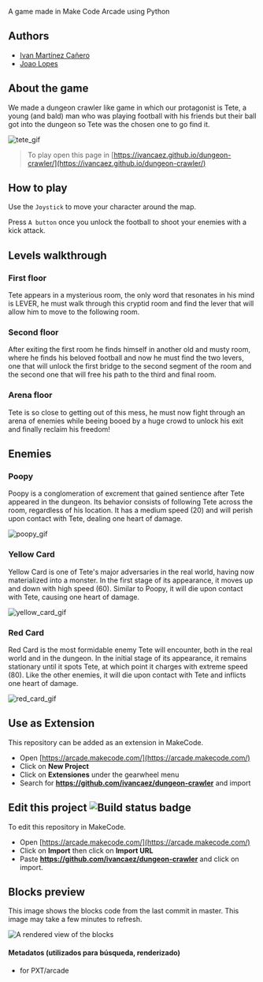 A game made in Make Code Arcade using Python

## Authors
- [Ivan Martínez Cañero](https://github.com/IvanCaEz)
- [Joao Lopes](https://github.com/joaolopesdias12)

 
## About the game
We made a dungeon crawler like game in which our protagonist is Tete, a young (and bald) man who was playing football with his friends but their ball got into the dungeon so Tete was the chosen one to go find it.

![tete_gif](https://github.com/IvanCaEz/dungeon-crawler/assets/125135728/054337a7-67c9-43a4-9ffa-637101cc3af1)


>To play open this page in [https://ivancaez.github.io/dungeon-crawler/](https://ivancaez.github.io/dungeon-crawler/)

## How to play
Use the `Joystick` to move your character around the map.

Press `A button` once you unlock the football to shoot your enemies with a kick attack.

## Levels walkthrough
### First floor
Tete appears in a mysterious room, the only word that resonates in his mind is LEVER, he must walk through this cryptid room and find the lever that will allow him to move to the following room.

### Second floor
After exiting the first room he finds himself in another old and musty room, where he finds his beloved football and now he must find the two levers, one that will unlock the first bridge to the second segment of the room and the second one that will free his path to the third and final room.

### Arena floor
Tete is so close to getting out of this mess, he must now fight through an arena of enemies while beeing booed by a huge crowd to unlock his exit and finally reclaim his freedom!

## Enemies
### Poopy
Poopy is a conglomeration of excrement that gained sentience after Tete appeared in the dungeon. Its behavior consists of following Tete across the room, regardless of his location. It has a medium speed (20) and will perish upon contact with Tete, dealing one heart of damage.

![poopy_gif](https://github.com/IvanCaEz/dungeon-crawler/assets/125135728/82ba9fd8-b4b6-428e-bd46-7fca2b7e3810)

### Yellow Card
Yellow Card is one of Tete's major adversaries in the real world, having now materialized into a monster. In the first stage of its appearance, it moves up and down with high speed (60). Similar to Poopy, it will die upon contact with Tete, causing one heart of damage.

![yellow_card_gif](https://github.com/IvanCaEz/dungeon-crawler/assets/125135728/6be7a8de-55c8-45d6-b947-8735566bbbab)


### Red Card
Red Card is the most formidable enemy Tete will encounter, both in the real world and in the dungeon. In the initial stage of its appearance, it remains stationary until it spots Tete, at which point it charges with extreme speed (80). Like the other enemies, it will die upon contact with Tete and inflicts one heart of damage.

![red_card_gif](https://github.com/IvanCaEz/dungeon-crawler/assets/125135728/c7bf801f-aab8-4b33-b8c1-037683c31095)


## Use as Extension

This repository can be added as an extension in MakeCode.

* Open [https://arcade.makecode.com/](https://arcade.makecode.com/)
* Click on **New Project**
* Click on **Extensiones** under the gearwheel menu
* Search for **https://github.com/ivancaez/dungeon-crawler** and import

## Edit this project ![Build status badge](https://github.com/ivancaez/dungeon-crawler/workflows/MakeCode/badge.svg)

To edit this repository in MakeCode.

* Open [https://arcade.makecode.com/](https://arcade.makecode.com/)
* Click on **Import** then click on **Import URL**
* Paste **https://github.com/ivancaez/dungeon-crawler** and click on import.

## Blocks preview

This image shows the blocks code from the last commit in master.
This image may take a few minutes to refresh.

![A rendered view of the blocks](https://github.com/ivancaez/dungeon-crawler/raw/master/.github/makecode/blocks.png)

#### Metadatos (utilizados para búsqueda, renderizado)

* for PXT/arcade
<script src="https://makecode.com/gh-pages-embed.js"></script><script>makeCodeRender("{{ site.makecode.home_url }}", "{{ site.github.owner_name }}/{{ site.github.repository_name }}");</script>
